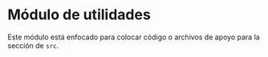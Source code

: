# Módulo de utilidades

Este módulo está enfocado para colocar código o archivos de apoyo para la sección de `src`.
